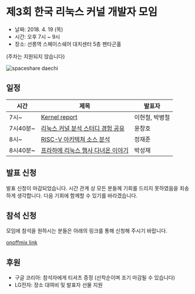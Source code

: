 # 제3회 한국 리눅스 커널 개발자 모임

* 날짜: 2018. 4. 19 (목)
* 시간: 오후 7시 ~ 9시
* 장소: 선릉역 스페이스쉐어 대치센터 5층 펜타곤홀

(주차는 지원되지 않습니다)

![spaceshare daechi](http://daechi.spaceshare.kr/img/daechi/daechi_map.jpg)

## 일정

| 시간 | 제목 | 발표자 |
|----|----|----|
| 7시~ |  [Kernel report](session-01/) | 이현철, 박병철 |
| 7시40분~ | [리눅스 커널 분석 스터디 경험 공유](lightning-01/)| 윤창호 |
| 8시~ | [RISC-V 아키텍쳐 소스 분석](session-02/) | 정재준 |
| 8시40분~ | [프라하에 리눅스 행사 다녀온 이야기](lightning-02/) | 박성재 |

## 발표 신청
발표 신청이 마감되었습니다. 시간 관계 상 모든 분들께 기회를 드리지 못하였음을 죄송하게 생각합니다.
다음 기회에 함께할 수 있기를 바라겠습니다.

## 참석 신청
모임에 참석을 원하시는 분들은 아래의 링크를 통해 신청해 주시기 바랍니다.

[onoffmix link](https://onoffmix.com/event/128774)

## 후원
* 구글 코리아: 참석자에게 티셔츠 증정 (선착순이며 조기 마감될 수 있습니다)
* LG전자: 장소 대여비 및 발표자 선물 지원

